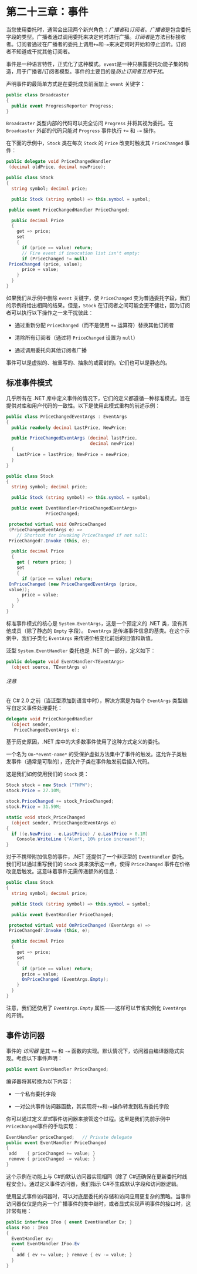 # 第二十三章：事件

当您使用委托时，通常会出现两个新兴角色：*广播者*和*订阅者*。*广播者*是包含委托字段的类型。广播者通过调用委托来决定何时进行广播。*订阅者*是方法目标接收者。订阅者通过在广播者的委托上调用`+=`和`-=`来决定何时开始和停止监听。订阅者不知道或干扰其他订阅者。

事件是一种语言特性，正式化了这种模式。`event`是一种只暴露委托功能子集的构造，用于广播者/订阅者模型。事件的主要目的是*防止订阅者互相干扰*。

声明事件的最简单方式是在委托成员前面加上 `event` 关键字：

```cs
public class Broadcaster
{
  public event ProgressReporter Progress;
}
```

`Broadcaster` 类型内部的代码可以完全访问 `Progress` 并将其视为委托。在 `Broadcaster` 外部的代码只能对 `Progress` 事件执行 `+=` 和 `-=` 操作。

在下面的示例中，`Stock` 类在每次 `Stock` 的 `Price` 改变时触发其 `PriceChanged` 事件：

```cs
public delegate void PriceChangedHandler
 (decimal oldPrice, decimal newPrice);

public class Stock
{
  string symbol; decimal price;

  public Stock (string symbol) => this.symbol = symbol;

 public event PriceChangedHandler PriceChanged;

  public decimal Price
  {
    get => price;
    set
    {
      if (price == value) return;
      // Fire event if invocation list isn't empty:
      if (PriceChanged != null)
 PriceChanged (price, value);
      price = value;
    }
  }
}
```

如果我们从示例中删除 `event` 关键字，使 `PriceChanged` 变为普通委托字段，我们的示例将给出相同的结果。但是，`Stock` 在订阅者之间可能会更不健壮，因为订阅者可以执行以下操作之一来干扰彼此：

+   通过重新分配 `PriceChanged`（而不是使用 `+=` 运算符）替换其他订阅者

+   清除所有订阅者（通过将 `PriceChanged` 设置为 `null`）

+   通过调用委托向其他订阅者广播

事件可以是虚拟的、被重写的、抽象的或密封的。它们也可以是静态的。

## 标准事件模式

几乎所有在 .NET 库中定义事件的情况下，它们的定义都遵循一种标准模式，旨在提供对库和用户代码的一致性。以下是使用此模式重构的前述示例：

```cs
public class PriceChangedEventArgs : EventArgs
{
  public readonly decimal LastPrice, NewPrice;

  public PriceChangedEventArgs (decimal lastPrice,
                                decimal newPrice)
  {
    LastPrice = lastPrice; NewPrice = newPrice;
  }
}

public class Stock
{
  string symbol; decimal price;

  public Stock (string symbol) => this.symbol = symbol;

  public event EventHandler<PriceChangedEventArgs>
               PriceChanged;

 protected virtual void OnPriceChanged
 (PriceChangedEventArgs e) =>
    // Shortcut for invoking PriceChanged if not null:
 PriceChanged?.Invoke (this, e);

  public decimal Price
  {
    get { return price; }
    set
    {
      if (price == value) return;
 OnPriceChanged (new PriceChangedEventArgs (price,
 value));
      price = value;
    }  
  }
}
```

标准事件模式的核心是 `System.EventArgs`，这是一个预定义的 .NET 类，没有其他成员（除了静态的 `Empty` 字段）。 `EventArgs` 是传递事件信息的基类。在这个示例中，我们子类化 `EventArgs` 来传递价格变化前后的旧值和新值。

泛型 `System.EventHandler` 委托也是 .NET 的一部分，定义如下：

```cs
public delegate void EventHandler<TEventArgs>
  (object source, TEventArgs e)
```

###### 注意

在 C# 2.0 之前（当泛型添加到语言中时），解决方案是为每个 `EventArgs` 类型编写自定义事件处理委托：

```cs
delegate void PriceChangedHandler
  (object sender,
   PriceChangedEventArgs e);
```

基于历史原因，.NET 库中的大多数事件使用了这种方式定义的委托。

一个名为 `On`*-*`*event-name*` 的受保护虚拟方法集中了事件的触发。这允许子类触发事件（通常是可取的），还允许子类在事件触发前后插入代码。

这是我们如何使用我们的 `Stock` 类：

```cs
Stock stock = new Stock ("THPW");
stock.Price = 27.10M;

stock.PriceChanged += stock_PriceChanged;
stock.Price = 31.59M;

static void stock_PriceChanged
  (object sender, PriceChangedEventArgs e)
{
  if ((e.NewPrice - e.LastPrice) / e.LastPrice > 0.1M)
    Console.WriteLine ("Alert, 10% price increase!");
}
```

对于不携带附加信息的事件，.NET 还提供了一个非泛型的 `EventHandler` 委托。我们可以通过重写我们的 `Stock` 类来演示这一点，使得 `PriceChanged` 事件在价格改变后触发。这意味着事件无需传递额外的信息：

```cs
public class Stock
{
  string symbol; decimal price;

  public Stock (string symbol) => this.symbol = symbol;

  public event EventHandler PriceChanged;

 protected virtual void OnPriceChanged (EventArgs e) =>
 PriceChanged?.Invoke (this, e);

  public decimal Price
  {
    get => price;
    set
    {
      if (price == value) return;
      price = value;
      OnPriceChanged (EventArgs.Empty);      
    }  
  }
}
```

注意，我们还使用了 `EventArgs.Empty` 属性——这样可以节省实例化 `EventArgs` 的开销。

## 事件访问器

事件的 *访问器* 是其 `+=` 和 `-=` 函数的实现。默认情况下，访问器由编译器隐式实现。考虑以下事件声明：

```cs
public event EventHandler PriceChanged;
```

编译器将其转换为以下内容：

+   一个私有委托字段

+   一对公共事件访问器函数，其实现将`+=`和`-=`操作转发到私有委托字段

你可以通过定义*显式*事件访问器来接管这个过程。这里是我们先前示例中`PriceChanged`事件的手动实现：

```cs
EventHandler priceChanged;   // Private delegate
public event EventHandler PriceChanged
{
 add    { priceChanged += value; }
 remove { priceChanged -= value; }
}
```

这个示例在功能上与 C#的默认访问器实现相同（除了 C#还确保在更新委托时线程安全）。通过定义事件访问器，我们指示 C#不生成默认字段和访问器逻辑。

使用显式事件访问器时，可以对底层委托的存储和访问应用更复杂的策略。当事件访问器仅仅是向另一个广播事件的类中继时，或者显式实现声明事件的接口时，这非常有用：

```cs
public interface IFoo { event EventHandler Ev; }
class Foo : IFoo
{
  EventHandler ev;
  event EventHandler IFoo.Ev
  {
    add { ev += value; } remove { ev -= value; }
  }
}
```

